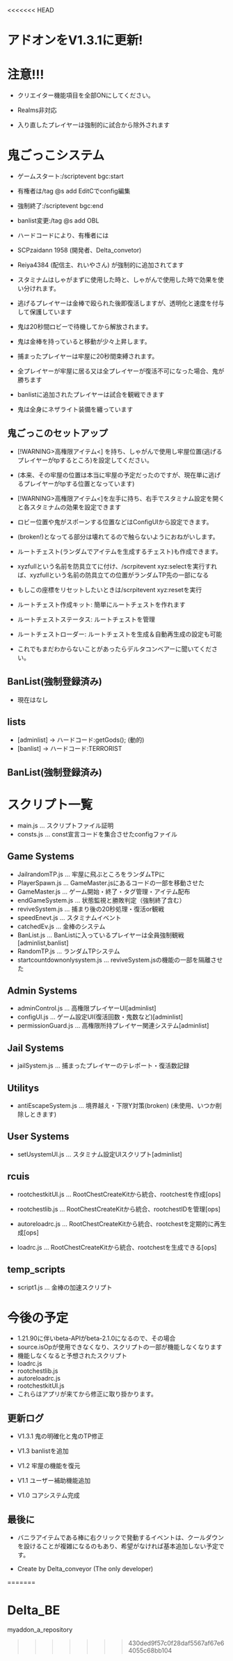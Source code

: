 <<<<<<< HEAD

# アドオンをV1.3.1に更新!

# 注意!!!

- クリエイター機能項目を全部ONにしてください。

- Realms非対応

- 入り直したプレイヤーは強制的に試合から除外されます

# 鬼ごっこシステム

- ゲームスタート:/scriptevent bgc:start

- 有権者は/tag @s add EditCでconfig編集

- 強制終了:/scriptevent bgc:end

- banlist変更:/tag @s add OBL

- ハードコードにより、有権者には
- SCPzaidann 1958 (開発者、Delta_convetor)
- Reiya4384 (配信主、れいやさん) が強制的に追加されてます

- スタミナムはしゃがまずに使用した時と、しゃがんで使用した時で効果を使い分けれます。

- 逃げるプレイヤーは金棒で殴られた後即復活しますが、透明化と速度を付与して保護しています

- 鬼は20秒間ロビーで待機してから解放されます。

- 鬼は金棒を持っていると移動が少々上昇します。

- 捕まったプレイヤーは牢屋に20秒間束縛されます。
- 全プレイヤーが牢屋に居る又は全プレイヤーが復活不可になった場合、鬼が勝ちます

- banlistに追加されたプレイヤーは試合を観戦できます

- 鬼は全身にネザライト装備を纏っています

## 鬼ごっこのセットアップ

- [!WARNING>高権限アイテム<] を持ち、しゃがんで使用し牢屋位置(逃げるプレイヤーがtpするところ)を設定してください。
- (本来、その牢屋の位置は本当に牢屋の予定だったのですが、現在単に逃げるプレイヤーがtpする位置となっています)
- [!WARNING>高権限アイテム<]を左手に持ち、右手でスタミナム設定を開くと各スタミナムの効果を設定できます
- ロビー位置や鬼がスポーンする位置などはConfigUIから設定できます。
- (broken!)となってる部分は壊れてるので触らないようにおねがいします。
- ルートチェスト(ランダムでアイテムを生成するチェスト)も作成できます。
- xyzfullという名前を防具立てに付け、/scrpitevent xyz:selectを実行すれば、xyzfullという名前の防具立ての位置がランダムTP先の一部になる
- もしこの座標をリセットしたいときは/scrpitevent xyz:resetを実行

- ルートチェスト作成キット: 簡単にルートチェストを作れます
- ルートチェストステータス: ルートチェストを管理
- ルートチェストローダー: ルートチェストを生成＆自動再生成の設定も可能

- これでもまだわからないことがあったらデルタコンベアーに聞いてください。

## BanList(強制登録済み)
- 現在はなし

## lists
- [adminlist] → ハードコード:getGods(); (動的)
- [banlist] → ハードコード:TERRORIST

## BanList(強制登録済み)

# スクリプト一覧
- main.js … スクリプトファイル証明
- consts.js … const宣言コードを集合させたconfigファイル

## Game Systems
- JailrandomTP.js … 牢屋に飛ぶところをランダムTPに
- PlayerSpawn.js … GameMaster.jsにあるコードの一部を移動させた
- GameMaster.js … ゲーム開始・終了・タグ管理・アイテム配布
- endGameSystem.js … 状態監視と勝敗判定（強制終了含む）
- reviveSystem.js … 捕まり後の20秒処理・復活or観戦
- speedEnevt.js … スタミナムイベント
- catchedEv.js … 金棒のシステム
- BanList.js … BanListに入っているプレイヤーは全員強制観戦[adminlist,banlist]
- RandomTP.js … ランダムTPシステム
- startcountdownonlysystem.js … reviveSystem.jsの機能の一部を隔離させた

## Admin Systems
- adminControl.js … 高権限プレイヤーUI[adminlist]
- configUI.js … ゲーム設定UI(復活回数・鬼数など)[adminlist]
- permissionGuard.js … 高権限所持プレイヤー関連システム[adminlist]

## Jail Systems
- jailSystem.js … 捕まったプレイヤーのテレポート・復活数記録

## Utilitys
- antiEscapeSystem.js … 境界越え・下限Y対策(broken)
  (未使用、いつか削除しときます)

## User Systems
- setUsystemUI.js … スタミナム設定UIスクリプト[adminlist]

## rcuis

- rootchestkitUI.js … RootChestCreateKitから統合、rootchestを作成[ops]

- rootchestlib.js … RootChestCreateKitから統合、rootchestIDを管理[ops]

- autoreloadrc.js … RootChestCreateKitから統合、rootchestを定期的に再生成[ops]

- loadrc.js … RootChestCreateKitから統合、rootchestを生成できる[ops]

## temp_scripts
- script1.js … 金棒の加速スクリプト


# 今後の予定

- 1.21.90に伴いbeta-APIがbeta-2.1.0になるので、その場合
- source.isOpが使用できなくなり、スクリプトの一部が機能しなくなります
- 機能しなくなると予想されたスクリプト
- loadrc.js
- rootchestlib.js
- autoreloadrc.js
- rootchestkitUI.js
- これらはアプリが来てから修正に取り掛かります。

## 更新ログ

- V1.3.1 鬼の明確化と鬼のTP修正

- V1.3 banlistを追加

- V1.2 牢屋の機能を復元

- V1.1 ユーザー補助機能追加

- V1.0 コアシステム完成

## 最後に

- バニラアイテムである棒に右クリックで発動するイベントは、クールダウンを設けることが複雑になるのもあり、希望がなければ基本追加しない予定です。

- Create by Delta_conveyor (The only developer)

=======
# Delta_BE
myaddon_a_repository
>>>>>>> 430ded9f57c0f28daf5567af67e64055c68bb104
